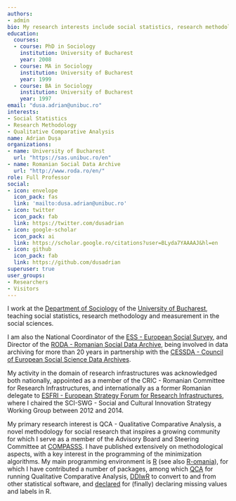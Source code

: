 ```yaml
---
authors:
- admin
bio: My research interests include social statistics, research methodology and QCA
education:
  courses:
  - course: PhD in Sociology
    institution: University of Bucharest
    year: 2008
  - course: MA in Sociology
    institution: University of Bucharest
    year: 1999
  - course: BA in Sociology
    institution: University of Bucharest
    year: 1997
email: "dusa.adrian@unibuc.ro"
interests:
- Social Statistics
- Research Methodology
- Qualitative Comparative Analysis
name: Adrian Dușa
organizations:
- name: University of Bucharest
  url: "https://sas.unibuc.ro/en"
- name: Romanian Social Data Archive
  url: "http://www.roda.ro/en/"
role: Full Professor
social:
- icon: envelope
  icon_pack: fas
  link: 'mailto:dusa.adrian@unibuc.ro'
- icon: twitter
  icon_pack: fab
  link: https://twitter.com/dusadrian
- icon: google-scholar
  icon_pack: ai
  link: https://scholar.google.ro/citations?user=BLyda7YAAAAJ&hl=en
- icon: github
  icon_pack: fab
  link: https://github.com/dusadrian
superuser: true
user_groups:
- Researchers
- Visitors
---
```


I work at the [Department of Sociology](http://www.sas.unibuc.ro) of the [University of Bucharest](http://www.unibuc.ro), teaching social statistics, research methodology and measurement in the social sciences.

I am also the National Coordinator of the [ESS - European Social Survey](http://www.europeansocialsurvey.org), and Director of the [RODA - Romanian Social Data Archive](http://www.roda.ro), being involved in data archiving for more than 20 years in partnership with the [CESSDA - Council of European Social Science Data Archives](https://www.cessda.eu).

My activity in the domain of research infrastructures was acknowledged both nationally, appointed as a member of the CRIC - Romanian Committee for Research Infrastructures, and internationally as a former Romanian delegate to [ESFRI - European Strategy Forum for Research Infrastructures](http://www.esfri.eu/), where I chaired the SCI-SWG - Social and Cultural Innovation Strategy Working Group between 2012 and 2014.

My primary research interest is QCA - Qualitative Comparative Analysis, a novel methodology for social research that inspires a growing community for which I serve as a member of the Advisory Board and Steering Committee at [COMPASSS](http://www.compasss.org). I have published extensively on methodological aspects, with a key interest in the programming of the minimization algorithms. My main programming environment is [R](https://www.r-project.org/) (see also [R-omania](http://www.r-project.ro/)), for which I have contributed a number of packages, among which [QCA](https://cran.r-project.org/web/packages/QCA/index.html) for running Qualitative Comparative Analysis, [DDIwR](https://cran.r-project.org/web/packages/DDIwR/index.html) to convert to and from other statistical software, and [declared](https://cran.r-project.org/web/packages/declared/index.html) for (finally) declaring missing values and labels in R.

